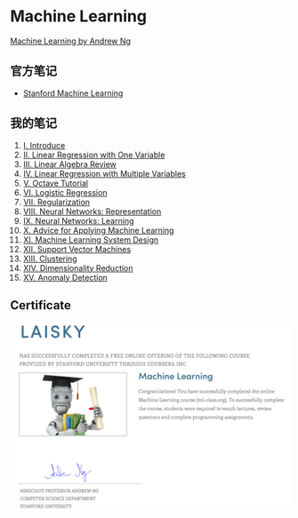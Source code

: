 Machine Learning
====

[Machine Learning by Andrew Ng](https://class.coursera.org/ml-007)

## 官方笔记

- [Stanford Machine Learning](http://www.holehouse.org/mlclass/index.html)

## 我的笔记

1. [Ⅰ. Introduce](https://app.yinxiang.com/shard/s17/sh/f11d8377-0644-4e96-9122-a2b8900c62b9/a631a44f333f2aca01c1b38a1aa340ea)
2. [Ⅱ. Linear Regression with One Variable](https://app.yinxiang.com/shard/s17/sh/8eae1bf8-accd-44f7-8ec0-6212ee79848e/edbd53956c93d4b4fd925c91c229f789)
3. [Ⅲ. Linear Algebra Review](https://app.yinxiang.com/shard/s17/sh/c8b698de-c13e-4a99-ba58-87a1f65f94e6/b44f04901fa09bcebb5642c133106e51)
4. [Ⅳ. Linear Regression with Multiple Variables](https://app.yinxiang.com/shard/s17/sh/697bfbf0-8545-43da-bf22-6184fcb596b1/c77c8213626ab8f4bf52e8a9d62fbddd)
5. [Ⅴ. Octave Tutorial](https://app.yinxiang.com/shard/s17/sh/4060ebc6-8cb7-4aeb-8043-3a1d5f5f8e38/be55b8a0d09a15c98134082cdd1d078b)
6. [VI. Logistic Regression](https://app.yinxiang.com/shard/s17/sh/581d7773-1c21-4fbd-bed2-0dd104b0d1f8/091becc4e6e98a0c8a849091c51244c0)
7. [VII. Regularization](https://app.yinxiang.com/shard/s17/sh/86f1b680-b89f-4f2b-a5ca-2fe522b583b0/285e36b16577c95f04f4b141a9e4c225)
8. [Ⅷ. Neural Networks: Representation](https://app.yinxiang.com/shard/s17/sh/4d078a47-c307-49c0-bae9-c236a6ce9df7/cfc1a8f4b61de586dd604caef8a2847f)
0. [IX. Neural Networks: Learning](https://app.yinxiang.com/shard/s17/sh/236cf5a7-9a45-4a57-bfae-7620accc49f5/26e663d8c316a4a96cd22c0ba94d6484)
0. [X. Advice for Applying Machine Learning](https://app.yinxiang.com/l/ABEGuCX5Sb9KyZvHYhG1AFV2gbc79CnzXa8)
0. [XI. Machine Learning System Design](https://app.yinxiang.com/l/ABHXIRWA2qFD7Lzdhfl_168acTS4ygP-0qc)
0. [XII. Support Vector Machines](https://app.yinxiang.com/l/ABEVqYP4oExElIPTOlD8LLtg-4nlL3bfg1E)
0. [XIII. Clustering](https://app.yinxiang.com/l/ABHsSI7AzYlO6K8irYvca6sviwt72URbYWk)
0. [XIV. Dimensionality Reduction](https://app.yinxiang.com/l/ABG3tvhXAa5BCKQIszTbUYb14cj7Am5rwGA)
0. [XV. Anomaly Detection](https://app.yinxiang.com/l/ABEIl-8mCipC26D14VSzja0cIO25kA4BaWo)

## Certificate

![ml-007](/certificates/ml-007.png)
